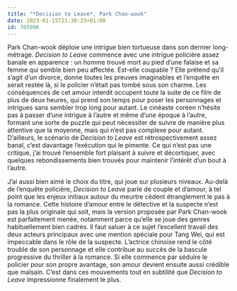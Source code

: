 ```yaml
---
title: "*Decision to Leave*, Park Chan-wook"
date: 2023-01-15T21:30:23+01:00
id: 705996 
---
```


Park Chan-wook déploie une intrigue bien tortueuse dans son dernier long-métrage. *Decision to Leave* commence avec une intrigue policière assez banale en apparence : un homme trouvé mort au pied d’une falaise et sa femme qui semble bien peu affectée. Est-elle coupable ? Elle prétend qu’il s’agit d’un divorce, donne toutes les preuves imaginables et l’enquête en serait restée là, si le policier n’était pas tombé sous son charme. Les conséquences de cet amour interdit occupent toute la suite de ce film de plus de deux heures, qui prend son temps pour poser les personnages et intrigues sans sembler trop long pour autant. Le cinéaste coréen n’hésite pas à passer d’une intrigue à l’autre et même d’une époque à l’autre, formant une sorte de puzzle qui peut nécessiter de suivre de manière plus attentive que la moyenne, mais qui n’est pas complexe pour autant. D’ailleurs, le scénario de *Decision to Leave* est rétrospectivement assez banal, c’est davantage l’exécution qui le pimente. Ce qui n’est pas une critique, j’ai trouvé l’ensemble fort plaisant à suivre et décortiquer, avec quelques rebondissements bien trouvés pour maintenir l’intérêt d’un bout à l’autre.

J’ai aussi bien aimé le choix du titre, qui joue sur plusieurs niveaux. Au-delà de l’enquête policière, *Decision to Leave* parle de couple et d’amour, à tel point que les enjeux initiaux autour du meurtre cèdent étranglement le pas à la romance. Cette histoire d’amour entre le détective et la suspecte n’est pas la plus originale qui soit, mais la version proposée par Park Chan-wook est parfaitement menée, notamment parce qu’elle se joue des genres habituellement bien cadrés. Il faut saluer à ce sujet l’excellent travail des deux acteurs principaux avec une mention spéciale pour Tang Wei, qui est impeccable dans le rôle de la suspecte. L’actrice chinoise rend le côté trouble de son personnage et elle contribue au succès de la bascule progressive du thriller à la romance. Si elle commence par séduire le policier pour son propre avantage, son amour devient ensuite aussi crédible que malsain. C’est dans ces mouvements tout en subtilité que *Decision to Leave* impressionne finalement le plus. 